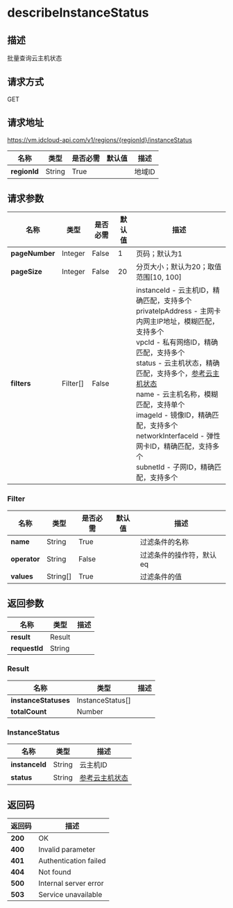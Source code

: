 # describeInstanceStatus


## 描述
批量查询云主机状态

## 请求方式
GET

## 请求地址
https://vm.jdcloud-api.com/v1/regions/{regionId}/instanceStatus

|名称|类型|是否必需|默认值|描述|
|---|---|---|---|---|
|**regionId**|String|True| |地域ID|

## 请求参数
|名称|类型|是否必需|默认值|描述|
|---|---|---|---|---|
|**pageNumber**|Integer|False|1|页码；默认为1|
|**pageSize**|Integer|False|20|分页大小；默认为20；取值范围[10, 100]|
|**filters**|Filter[]|False| |instanceId - 云主机ID，精确匹配，支持多个<br>privateIpAddress - 主网卡内网主IP地址，模糊匹配，支持多个<br>vpcId - 私有网络ID，精确匹配，支持多个<br>status - 云主机状态，精确匹配，支持多个，<a href="http://docs.jdcloud.com/virtual-machines/api/vm_status">参考云主机状态</a><br>name - 云主机名称，模糊匹配，支持单个<br>imageId - 镜像ID，精确匹配，支持多个<br>networkInterfaceId - 弹性网卡ID，精确匹配，支持多个<br>subnetId - 子网ID，精确匹配，支持多个<br>|

### Filter
|名称|类型|是否必需|默认值|描述|
|---|---|---|---|---|
|**name**|String|True| |过滤条件的名称|
|**operator**|String|False| |过滤条件的操作符，默认eq|
|**values**|String[]|True| |过滤条件的值|

## 返回参数
|名称|类型|描述|
|---|---|---|
|**result**|Result| |
|**requestId**|String| |

### Result
|名称|类型|描述|
|---|---|---|
|**instanceStatuses**|InstanceStatus[]| |
|**totalCount**|Number| |
### InstanceStatus
|名称|类型|描述|
|---|---|---|
|**instanceId**|String|云主机ID|
|**status**|String|<a href="http://docs.jdcloud.com/virtual-machines/api/vm_status">参考云主机状态</a>|

## 返回码
|返回码|描述|
|---|---|
|**200**|OK|
|**400**|Invalid parameter|
|**401**|Authentication failed|
|**404**|Not found|
|**500**|Internal server error|
|**503**|Service unavailable|
